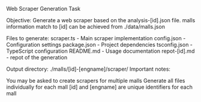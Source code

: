 

 
Web Scraper Generation Task

Objective:
Generate a web scraper based on the analysis-[id].json file.
malls information match to [id] can be achieved from ./data/malls.json 

Files to generate:
scraper.ts - Main scraper implementation
config.json - Configuration settings
package.json - Project dependencies
tsconfig.json - TypeScript configuration
README.md - Usage documentation
repot-[id].md - repot of the generation

Output directory:
./malls/[id]-[engname]/scraper/
Important notes:

You may be asked to create scrapers for multiple malls
Generate all files individually for each mall
[id] and [engname] are unique identifiers for each mall